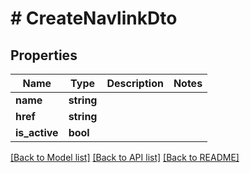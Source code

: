 # # CreateNavlinkDto

## Properties

Name | Type | Description | Notes
------------ | ------------- | ------------- | -------------
**name** | **string** |  |
**href** | **string** |  |
**is_active** | **bool** |  |

[[Back to Model list]](../../README.md#models) [[Back to API list]](../../README.md#endpoints) [[Back to README]](../../README.md)
